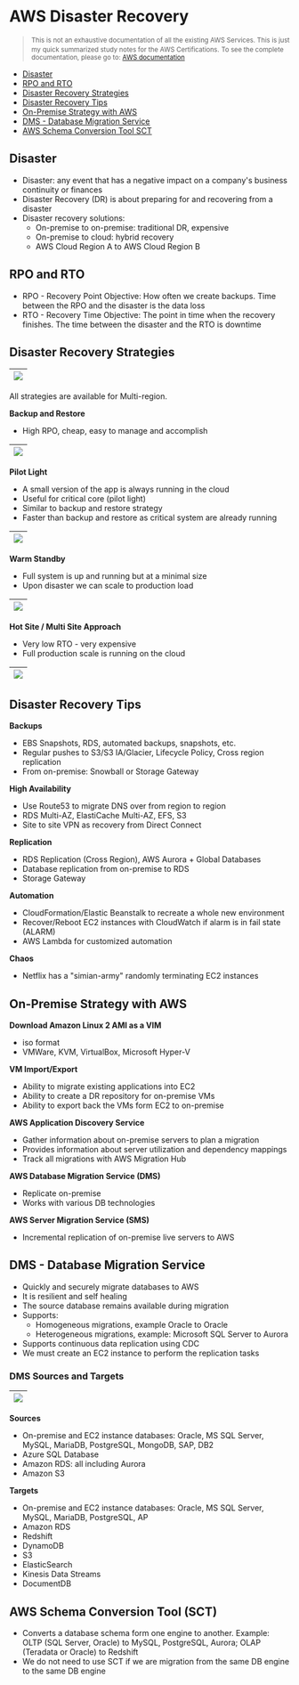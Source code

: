 # AWS Disaster Recovery

> <small>This is not an exhaustive documentation of all the existing AWS Services. This is just my quick summarized study notes for the AWS Certifications.</small>
> <small>To see the complete documentation, please go to: [AWS documentation](https://docs.aws.amazon.com/)</small>

- [Disaster](#disaster)
- [RPO and RTO](#rpo-and-rto)
- [Disaster Recovery Strategies](#disaster-recovery-strategies)
- [Disaster Recovery Tips](#disaster-recovery-tips)
- [On-Premise Strategy with AWS](#on-premise-strategy-with-aws)
- [DMS - Database Migration Service](#dms---database-migration-service)
- [AWS Schema Conversion Tool SCT](#aws-schema-conversion-tool-sct)


## Disaster 

- Disaster: any event that has a negative impact on a company's business continuity or finances
- Disaster Recovery (DR) is about preparing for and recovering from a disaster
- Disaster recovery solutions:
    - On-premise to on-premise: traditional DR, expensive
    - On-premise to cloud: hybrid recovery
    - AWS Cloud Region A to AWS Cloud Region B

## RPO and RTO

- RPO - Recovery Point Objective: How often we create backups. Time between the RPO and the disaster is the data loss
- RTO - Recovery Time Objective: The point in time when the recovery finishes. The time between the disaster and the RTO is downtime

## Disaster Recovery Strategies

|![](../../Images/aws-dr-stratsgies-asterrto.png)|
|-|

All strategies are available for Multi-region. 

**Backup and Restore**
- High RPO, cheap, easy to manage and accomplish

|![](../../Images/aws-backuprestore-highrpo.png)|
|-|

**Pilot Light**
- A small version of the app is always running in the cloud
- Useful for critical core (pilot light)
- Similar to backup and restore strategy
- Faster than backup and restore as critical system are already running

|![](../../Images/aws-pilotlight-drrr.png)|
|-|

**Warm Standby**
- Full system is up and running but at a minimal size
- Upon disaster we can scale to production load

|![](../../aws-warm-standby-drrrr.png)|
|-|

**Hot Site / Multi Site Approach**
- Very low RTO - very expensive
- Full production scale is running on the cloud

|![](../../Images/aws-multisite-approach.png)|
|-|

## Disaster Recovery Tips

**Backups**
- EBS Snapshots, RDS, automated backups, snapshots, etc.
- Regular pushes to S3/S3 IA/Glacier, Lifecycle Policy, Cross region replication
- From on-premise: Snowball or Storage Gateway

**High Availability**
- Use Route53 to migrate DNS over from region to region
- RDS Multi-AZ, ElastiCache Multi-AZ, EFS, S3
- Site to site VPN as recovery from Direct Connect

**Replication**
- RDS Replication (Cross Region), AWS Aurora + Global Databases
- Database replication from on-premise to RDS
- Storage Gateway

**Automation**
- CloudFormation/Elastic Beanstalk to recreate a whole new environment
- Recover/Reboot EC2 instances with CloudWatch if alarm is in fail state (ALARM)
- AWS Lambda for customized automation

**Chaos**
- Netflix has a "simian-army" randomly terminating EC2 instances

## On-Premise Strategy with AWS

**Download Amazon Linux 2 AMI as a VIM**
- iso format
- VMWare, KVM, VirtualBox, Microsoft Hyper-V 

**VM Import/Export**
- Ability to migrate existing applications into EC2
- Ability to create a DR repository for on-premise VMs
- Ability to export back the VMs form EC2 to on-premise

**AWS Application Discovery Service**
- Gather information about on-premise servers to plan a migration
- Provides information about server utilization and dependency mappings
- Track all migrations with AWS Migration Hub

**AWS Database Migration Service (DMS)**
- Replicate on-premise 
- Works with various DB technologies 

**AWS Server Migration Service (SMS)**
- Incremental replication of on-premise live servers to AWS

## DMS - Database Migration Service

- Quickly and securely migrate databases to AWS
- It is resilient and self healing
- The source database remains available during migration
- Supports:
    - Homogeneous migrations, example Oracle to Oracle
    - Heterogeneous migrations, example: Microsoft SQL Server to Aurora
- Supports continuous data replication using CDC
- We must create an EC2 instance to perform the replication tasks

### DMS Sources and Targets

|![](../../Images/aws-schematool-howitworksss.png)|
|-|

**Sources**
- On-premise and EC2 instance databases: Oracle, MS SQL Server, MySQL, MariaDB, PostgreSQL, MongoDB, SAP, DB2
- Azure SQL Database
- Amazon RDS: all including Aurora
- Amazon S3

**Targets**
- On-premise and EC2 instance databases: Oracle, MS SQL Server, MySQL, MariaDB, PostgreSQL, AP
- Amazon RDS
- Redshift
- DynamoDB
- S3
- ElasticSearch
- Kinesis Data Streams
- DocumentDB

## AWS Schema Conversion Tool (SCT)

- Converts a database schema form one engine to another. Example: OLTP (SQL Server, Oracle) to MySQL, PostgreSQL, Aurora; OLAP (Teradata or Oracle) to Redshift
- We do not need to use SCT if we are migration from the same DB engine to the same DB engine